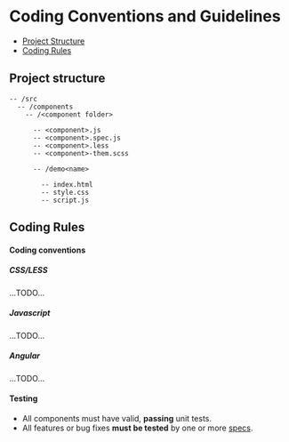# Coding Conventions and Guidelines

 - [Project Structure](#structure)
 - [Coding Rules](#rules)

## <a name="structure"></a> Project structure

```
-- /src
  -- /components
    -- /<component folder>
    
      -- <component>.js
      -- <component>.spec.js
      -- <component>.less
      -- <component>-them.scss
      
      -- /demo<name>
        
        -- index.html
        -- style.css
        -- script.js
```        

## <a name="rules"></a> Coding Rules

#### Coding conventions

##### CSS/LESS

...TODO...

##### Javascript

...TODO...

##### Angular

...TODO...


#### Testing

* All components must have valid, **passing** unit tests.
* All features or bug fixes **must be tested** by one or more
  [specs](https://docs.angularjs.org/guide/unit-testing).


